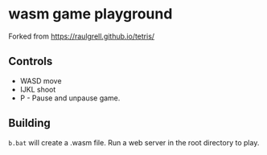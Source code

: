 # wasm game playground 

Forked from https://raulgrell.github.io/tetris/

## Controls

 * WASD move
 * IJKL shoot
 * P - Pause and unpause game.

## Building

`b.bat` will create a .wasm file. Run a web server in the root directory to play.
